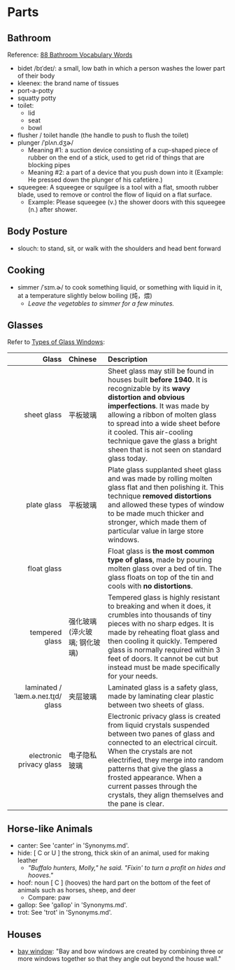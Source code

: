 # Parts

## Bathroom

Reference: [88 Bathroom Vocabulary Words](https://youtu.be/FW4QtFDXxAQ)

- bidet /bɪˈdeɪ/: a small, low bath in which a person washes the lower part of their body
- kleenex: the brand name of tissues
- port-a-potty
- squatty potty
- toilet:
  - lid
  - seat
  - bowl
- flusher / toilet handle (the handle to push to flush the toilet)
- plunger /ˈplʌn.dʒɚ/
  - Meaning #1: a suction device consisting of a cup-shaped piece of rubber on the end of a stick, used to get rid of things that are blocking pipes
  - Meaning #2: a part of a device that you push down into it (Example: He pressed down the plunger of his cafetière.)
- squeegee: A squeegee or squilgee is a tool with a flat, smooth rubber blade, used to remove or control the flow of liquid on a flat surface.
  - Example: Please squeegee (v.) the shower doors with this squeegee (n.) after shower.

## Body Posture

- slouch: to stand, sit, or walk with the shoulders and head bent forward

## Cooking

- simmer /ˈsɪm.ɚ/ to cook something liquid, or something with liquid in it, at a temperature slightly below boiling (炖，煨)
  - _Leave the vegetables to simmer for a few minutes._

## Glasses

Refer to [Types of Glass Windows](https://www.improvenet.com/a/types-of-glass-windows):

| Glass | Chinese | Description |
|------:|:--------|:------------|
| sheet glass | 平板玻璃 | Sheet glass may still be found in houses built **before 1940**. It is recognizable by its **wavy distortion and obvious imperfections**. It was made by allowing a ribbon of molten glass to spread into a wide sheet before it cooled. This air-cooling technique gave the glass a bright sheen that is not seen on standard glass today. |
| plate glass | 平板玻璃 | Plate glass supplanted sheet glass and was made by rolling molten glass flat and then polishing it. This technique **removed distortions** and allowed these types of window to be made much thicker and stronger, which made them of particular value in large store windows. |
| float glass | | Float glass is **the most common type of glass**, made by pouring molten glass over a bed of tin. The glass floats on top of the tin and cools with **no distortions**. |
| tempered glass | 强化玻璃 (淬火玻璃; 钢化玻璃) | Tempered glass is highly resistant to breaking and when it does, it crumbles into thousands of tiny pieces with no sharp edges. It is made by reheating float glass and then cooling it quickly. Tempered glass is normally required within 3 feet of doors. It cannot be cut but instead must be made specifically for your needs. |
| laminated /ˈlæm.ə.neɪ.t̬ɪd/ glass | 夹层玻璃 | Laminated glass is a safety glass, made by laminating clear plastic between two sheets of glass. |
| electronic privacy glass | 电子隐私玻璃 | Electronic privacy glass is created from liquid crystals suspended between two panes of glass and connected to an electrical circuit. When the crystals are not electrified, they merge into random patterns that give the glass a frosted appearance. When a current passes through the crystals, they align themselves and the pane is clear. |

## Horse-like Animals

- canter: See 'canter' in 'Synonyms.md'.
- hide: [ C or U ] the strong, thick skin of an animal, used for making leather
  - _"Buffalo hunters, Molly," he said. "Fixin' to turn a profit on hides and hooves."_
- hoof: noun [ C ] (hooves) the hard part on the bottom of the feet of animals such as horses, sheep, and deer
  - Compare: paw
- gallop: See 'gallop' in 'Synonyms.md'.
- trot: See 'trot' in 'Synonyms.md'.

## Houses

- [bay window](https://www.andersenwindows.com/windows-and-doors/windows/bay-windows-bow-windows/): "Bay and bow windows are created by combining three or more windows together so that they angle out beyond the house wall."
